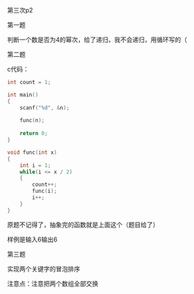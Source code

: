 第三次p2

第一题

判断一个数是否为4的幂次，给了递归，我不会递归，用循环写的（

第二题

c代码：

```c
int count = 1;

int main()
{
    scanf("%d", &n);
    
    func(n);
    
    return 0;
}

void func(int x)
{
    int i = 1;
    while(i <= x / 2)
    {
        count++;
        func(i);
        i++;
    }
}
```

原题不记得了，抽象完的函数就是上面这个（题目给了）

样例是输入6输出6

第三题

实现两个关键字的冒泡排序

注意点：注意把两个数组全部交换